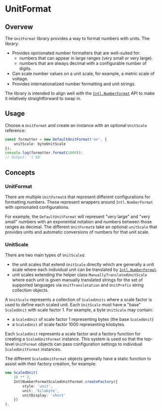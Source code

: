 # UnitFormat

## Overvew

The `UnitFormat` library provides a way to format numbers with units. The library:

-   Provides opinionated number formatters that are well-suited for:
    -   numbers that can appear in large ranges (very small or very large).
    -   numbers that are always decimal with a configurable number of digits.
-   Can scale number values on a unit scale, for example, a metric scale of voltage.
-   Provides internationalized number formatting and unit strings.

The library is intended to align well with the [`Intl.NumberFormat`](https://developer.mozilla.org/en-US/docs/Web/JavaScript/Reference/Global_Objects/Intl/NumberFormat) API to make it relatively straightforward to swap in.

## Usage

Choose a `UnitFormat` and create an instance with an optional `UnitScale` reference:

```ts
const formatter = new DefaultUnitFormat('en', {
    unitScale: byteUnitScale
});
console.log(formatter.format(1000));
// Output: '1 kB'
```

## Concepts

### UnitFormat

There are multiple `UnitFormat`s that represent different configurations for formatting numbers. These represent wrappers around `Intl.NumberFormat` with opinionated configurations.

For example, the `DefaultUnitFormat` will represent "very large" and "very small" numbers with an exponential notation and numbers between those ranges as decimal. The different `UnitFormat`s take an optional `unitScale` that provides units and automatic conversions of numbers for that unit scale.

### UnitScale

There are two main types of `UnitScale`s:

-   the unit scales that extend `UnitScale` directly which are generally a unit scale where each individual unit can be translated by [`Intl.NumberFormat`](https://tc39.es/ecma402/#table-sanctioned-single-unit-identifiers).
-   unit scales extending the helper class `ManuallyTranslatedUnitScale` where each unit is given manually translated strings for the set of supported languages via `UnitTranslatation` and `UnitPrefix` string collection objects.

A `UnitScale` represents a collection of `ScaledUnits` where a scale factor is used to define each scaled unit. Each `UnitScale` must have a "base" `ScaledUnit` with scale factor 1. For example, a byte `UnitScale` may contain:

-   a `ScaledUnit` of scale factor 1 representing bytes (the base `ScaledUnit`)
-   a `ScaledUnit` of scale factor 1000 representing kilobytes.

Each `ScaledUnit` represents a scale factor and a factory function for creating a `ScaledUnitFormat` instance. This system is used so that the top-level `UnitFormat` objects can pass configuration settings to individual `ScaledUnitFormat` instances.

The different `ScaledUnitFormat` objects generally have a static function to assist with their factory creation, for example:

```ts
new ScaledUnit(
    10 ** 3,
    IntlNumberFormatScaledUnitFormat.createFactory({
        style: 'unit',
        unit: 'kilobyte',
        unitDisplay: 'short'
    })
),
```

